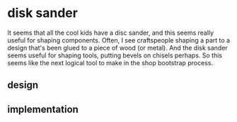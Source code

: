 # disk sander

It seems that all the cool kids have a disc sander, and this seems really useful for shaping
components. Often, I see craftspeople shaping a part to a design that's been glued to a piece
of wood (or metal). And the disk sander seems useful for shaping tools, putting bevels on chisels
perhaps. So this seems like the next logical tool to make in the shop bootstrap process.

## design

## implementation


